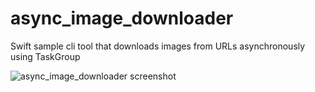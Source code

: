 # async_image_downloader
Swift sample cli tool that downloads images from URLs asynchronously using TaskGroup

![async_image_downloader screenshot](https://user-images.githubusercontent.com/979694/174670188-a7420720-9de5-4621-bc60-49c839a8467d.png)
